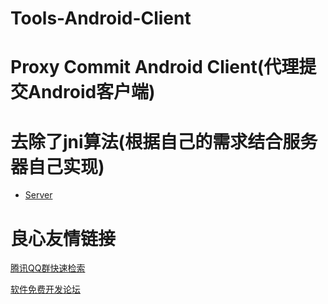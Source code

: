 # Tools-Android-Client
# Proxy Commit Android Client(代理提交Android客户端)
# 去除了jni算法(根据自己的需求结合服务器自己实现)
 * [Server](https://github.com/892768447/ToolsServer)


 # 良心友情链接

[腾讯QQ群快速检索](http://u.720life.cn/s/8cf73f7c)

[软件免费开发论坛](http://u.720life.cn/s/bbb01dc0)
